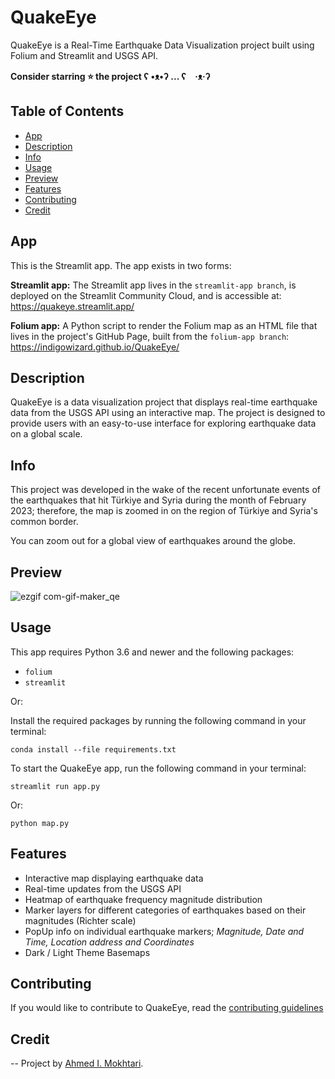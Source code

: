 # QuakeEye

QuakeEye is a Real-Time Earthquake Data Visualization project built using Folium and Streamlit and USGS API.

**Consider starring ⭐ the project ʕ •ᴥ•ʔ ... ʕ　·ᴥ·ʔ**

## Table of Contents

- [App](#app)
- [Description](#description)
- [Info](#info)
- [Usage](#usage)
- [Preview](#preview)
- [Features](#features)
- [Contributing](#contributing)
- [Credit](#credit)

## App

This is the Streamlit app. The app exists in two forms:

**Streamlit app:** The Streamlit app lives in the `streamlit-app branch`, is deployed on the Streamlit Community Cloud, and is accessible at: <https://quakeye.streamlit.app/>

**Folium app:** A Python script to render the Folium map as an HTML file that lives in the project's GitHub Page, built from the `folium-app branch`: <https://indigowizard.github.io/QuakeEye/>

## Description

QuakeEye is a data visualization project that displays real-time earthquake data from the USGS API using an interactive map. The project is designed to provide users with an easy-to-use interface for exploring earthquake data on a global scale.

## Info

This project was developed in the wake of the recent unfortunate events of the earthquakes that hit Türkiye and Syria during the month of February 2023; therefore, the map is zoomed in on the region of Türkiye and Syria's common border.

You can zoom out for a global view of earthquakes around the globe.

## Preview

![ezgif com-gif-maker_qe](https://user-images.githubusercontent.com/43890965/223300592-0cd3e930-d10f-4699-b124-8cfa212ca80f.gif)

## Usage

This app requires Python 3.6 and newer and the following packages:

- `folium`
- `streamlit`

Or:

Install the required packages by running the following command in your terminal:

`conda install --file requirements.txt`

To start the QuakeEye app, run the following command in your terminal:

`streamlit run app.py`

Or:

`python map.py`

## Features

- Interactive map displaying earthquake data
- Real-time updates from the USGS API
- Heatmap of earthquake frequency magnitude distribution
- Marker layers for different categories of earthquakes based on their magnitudes (Richter scale)
- PopUp info on individual earthquake markers; *Magnitude, Date and Time, Location address and Coordinates*
- Dark / Light Theme Basemaps

## Contributing

If you would like to contribute to QuakeEye, read the [contributing guidelines](.github/CONTRIBUTING.md)

## Credit

-- Project by [Ahmed I. Mokhtari](https://www.linkedin.com/in/ahmed-islem-mokhtari/).
